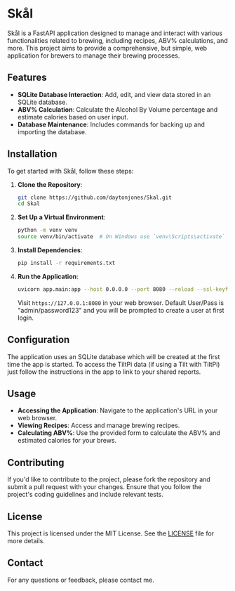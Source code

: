 # Skål

Skål is a FastAPI application designed to manage and interact with various functionalities related to brewing, including recipes, ABV% calculations, and more. This project aims to provide a comprehensive, but simple, web application for brewers to manage their brewing processes.

## Features

- **SQLite Database Interaction**: Add, edit, and view data stored in an SQLite database.
- **ABV% Calculation**: Calculate the Alcohol By Volume percentage and estimate calories based on user input.
- **Database Maintenance**: Includes commands for backing up and importing the database.

## Installation

To get started with Skål, follow these steps:

1. **Clone the Repository**:
    ```bash
    git clone https://github.com/daytonjones/Skal.git
    cd Skal
    ```

2. **Set Up a Virtual Environment**:
    ```bash
    python -m venv venv
    source venv/bin/activate  # On Windows use `venv\Scripts\activate`
    ```

3. **Install Dependencies**:
    ```bash
    pip install -r requirements.txt
    ```

4. **Run the Application**:
    ```bash
    uvicorn app.main:app --host 0.0.0.0 --port 8080 --reload --ssl-keyfile key.pem --ssl-certfile cert.pem --reload
    ```
    Visit `https://127.0.0.1:8080` in your web browser.  Default User/Pass is "admin/password123" and you will be prompted to create a user at first login.

## Configuration

The application uses an SQLite database which will be created at the first time the app is started.  To access the TiltPi data (if using a Tilt with TiltPi) just follow the instructions in the app to link to your shared reports.

## Usage

- **Accessing the Application**: Navigate to the application's URL in your web browser.
- **Viewing Recipes**: Access and manage brewing recipes.
- **Calculating ABV%**: Use the provided form to calculate the ABV% and estimated calories for your brews.

## Contributing

If you'd like to contribute to the project, please fork the repository and submit a pull request with your changes. Ensure that you follow the project's coding guidelines and include relevant tests.

## License

This project is licensed under the MIT License. See the [LICENSE](LICENSE) file for more details.

## Contact

For any questions or feedback, please contact me.

